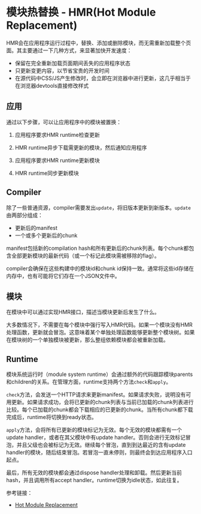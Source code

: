 # 模块热替换 - HMR(Hot Module Replacement)

<span hl>HMR</span>会在应用程序运行过程中，替换、添加或删除模块，而无需重新加载整个页面。其主要通过一下几种方式，来显著加快开发速度：

- 保留在完全重新加载页面期间丢失的应用程序状态
- 只更新变更内容，以节省宝贵的开发时间
- 在源代码中CSS/JS产生修改时，会立即在浏览器中进行更新，这几乎相当于在浏览器devtools直接修改样式

## 应用

通过以下步骤，可以让应用程序中的模块被置换：

1. 应用程序要求<span hl>HMR runtime</span>检查更新

2. HMR runtime异步下载需更新的模块，然后通知应用程序

3. 应用程序要求HMR runtime更新模块

4. HMR runtime同步更新模块

## Compiler

除了一些普通资源，compiler需要发出`update`，将旧版本更新到新版本。`update`由两部分组成：

- 更新后的<span hl>manifest</span>
- 一个或多个更新后的chunk

manifest包括新的compilation hash和所有更新后的chunk列表。每个chunk都包含全部更新模块的最新代码（或一个标记此模块需被移除的flag）。

compiler会确保在这些构建中的模块id和chunk id保持一致。通常将这些id存储在内存中，也有可能将它们存在一个JSON文件中。

## 模块

在模块中可以通过实现HMR接口，描述当模块更新后发生了什么。

大多数情况下，不需要在每个模块中强行写入HMR代码。如果一个模块没有HMR处理函数，更新就会<span hl>冒泡</span>。这意味着某个单独处理函数能够更新整个模块树。如果在模块树的一个单独模块被更新，那么整组依赖模块都会被重新加载。

## Runtime

模块系统运行时（module system runtime）会通过额外的代码跟踪模块<span hl>parents</span>和<span hl>children</span>的关系。在管理方面，runtime支持两个方法`check`和`apply`。

`check`方法，会发送一个HTTP请求来更新manifest。如果请求失败，说明没有可用更新。如果请求成功，会将已更新的chunk列表与当前已加载的chunk列表进行比较。每个已加载的chunk都会下载相应的已更新的chunk。当所有chunk都下载完成后，runtime将切换到<span hl>ready</span>状态。

`apply`方法，会将所有已更新的模块标记为无效。每个无效的模块都需有一个<span hl>update handler</span>，或者在其父模块中有update handler。否则会进行无效标记冒泡，并且父级也会被标记为无效。继续每个冒泡，直到到达最近的含有update handler的模块，随后结束冒泡。若冒泡一直未停则，则最终会到达应用程序入口起点。

最后，所有无效的模块都会通过<span hl>dispose handler</span>处理和卸载。然后更新当前hash，并且调用所有<span hl>accept handler</span>。runtime切换为<span hl>idle</span>状态，如此往复。

<span hlbg>参考链接：</span>

- [Hot Module Replacement](https://webpack.js.org/concepts/hot-module-replacement/)

